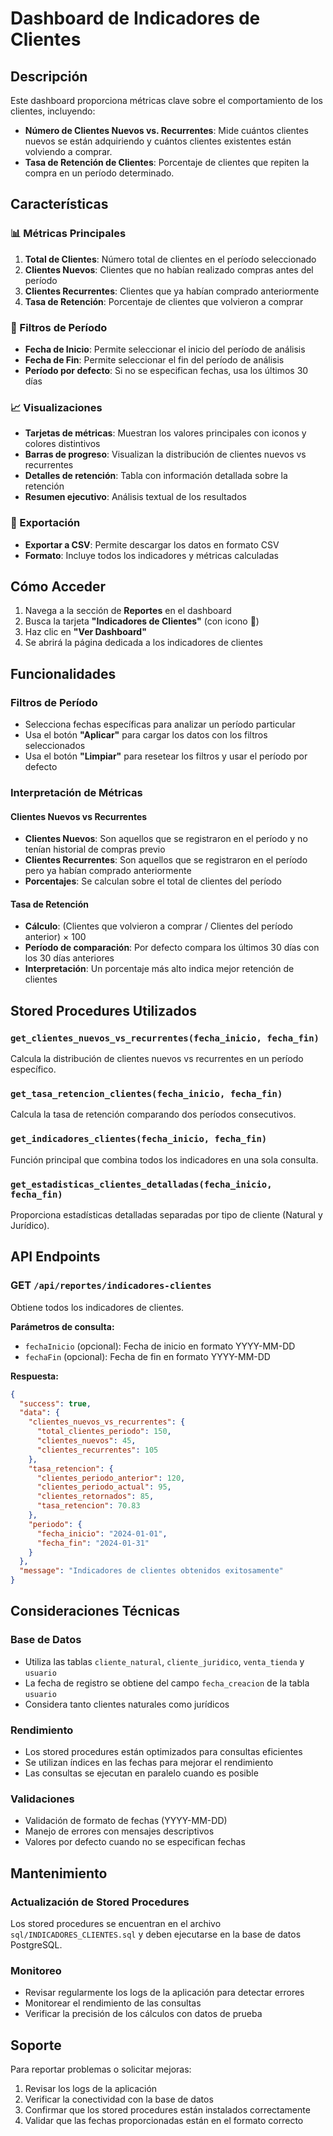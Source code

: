 # Dashboard de Indicadores de Clientes

## Descripción

Este dashboard proporciona métricas clave sobre el comportamiento de los clientes, incluyendo:

- **Número de Clientes Nuevos vs. Recurrentes**: Mide cuántos clientes nuevos se están adquiriendo y cuántos clientes existentes están volviendo a comprar.
- **Tasa de Retención de Clientes**: Porcentaje de clientes que repiten la compra en un período determinado.

## Características

### 📊 Métricas Principales

1. **Total de Clientes**: Número total de clientes en el período seleccionado
2. **Clientes Nuevos**: Clientes que no habían realizado compras antes del período
3. **Clientes Recurrentes**: Clientes que ya habían comprado anteriormente
4. **Tasa de Retención**: Porcentaje de clientes que volvieron a comprar

### 📅 Filtros de Período

- **Fecha de Inicio**: Permite seleccionar el inicio del período de análisis
- **Fecha de Fin**: Permite seleccionar el fin del período de análisis
- **Período por defecto**: Si no se especifican fechas, usa los últimos 30 días

### 📈 Visualizaciones

- **Tarjetas de métricas**: Muestran los valores principales con iconos y colores distintivos
- **Barras de progreso**: Visualizan la distribución de clientes nuevos vs recurrentes
- **Detalles de retención**: Tabla con información detallada sobre la retención
- **Resumen ejecutivo**: Análisis textual de los resultados

### 💾 Exportación

- **Exportar a CSV**: Permite descargar los datos en formato CSV
- **Formato**: Incluye todos los indicadores y métricas calculadas

## Cómo Acceder

1. Navega a la sección de **Reportes** en el dashboard
2. Busca la tarjeta **"Indicadores de Clientes"** (con icono 👥)
3. Haz clic en **"Ver Dashboard"**
4. Se abrirá la página dedicada a los indicadores de clientes

## Funcionalidades

### Filtros de Período
- Selecciona fechas específicas para analizar un período particular
- Usa el botón **"Aplicar"** para cargar los datos con los filtros seleccionados
- Usa el botón **"Limpiar"** para resetear los filtros y usar el período por defecto

### Interpretación de Métricas

#### Clientes Nuevos vs Recurrentes
- **Clientes Nuevos**: Son aquellos que se registraron en el período y no tenían historial de compras previo
- **Clientes Recurrentes**: Son aquellos que se registraron en el período pero ya habían comprado anteriormente
- **Porcentajes**: Se calculan sobre el total de clientes del período

#### Tasa de Retención
- **Cálculo**: (Clientes que volvieron a comprar / Clientes del período anterior) × 100
- **Período de comparación**: Por defecto compara los últimos 30 días con los 30 días anteriores
- **Interpretación**: Un porcentaje más alto indica mejor retención de clientes

## Stored Procedures Utilizados

### `get_clientes_nuevos_vs_recurrentes(fecha_inicio, fecha_fin)`
Calcula la distribución de clientes nuevos vs recurrentes en un período específico.

### `get_tasa_retencion_clientes(fecha_inicio, fecha_fin)`
Calcula la tasa de retención comparando dos períodos consecutivos.

### `get_indicadores_clientes(fecha_inicio, fecha_fin)`
Función principal que combina todos los indicadores en una sola consulta.

### `get_estadisticas_clientes_detalladas(fecha_inicio, fecha_fin)`
Proporciona estadísticas detalladas separadas por tipo de cliente (Natural y Jurídico).

## API Endpoints

### GET `/api/reportes/indicadores-clientes`
Obtiene todos los indicadores de clientes.

**Parámetros de consulta:**
- `fechaInicio` (opcional): Fecha de inicio en formato YYYY-MM-DD
- `fechaFin` (opcional): Fecha de fin en formato YYYY-MM-DD

**Respuesta:**
```json
{
  "success": true,
  "data": {
    "clientes_nuevos_vs_recurrentes": {
      "total_clientes_periodo": 150,
      "clientes_nuevos": 45,
      "clientes_recurrentes": 105
    },
    "tasa_retencion": {
      "clientes_periodo_anterior": 120,
      "clientes_periodo_actual": 95,
      "clientes_retornados": 85,
      "tasa_retencion": 70.83
    },
    "periodo": {
      "fecha_inicio": "2024-01-01",
      "fecha_fin": "2024-01-31"
    }
  },
  "message": "Indicadores de clientes obtenidos exitosamente"
}
```

## Consideraciones Técnicas

### Base de Datos
- Utiliza las tablas `cliente_natural`, `cliente_juridico`, `venta_tienda` y `usuario`
- La fecha de registro se obtiene del campo `fecha_creacion` de la tabla `usuario`
- Considera tanto clientes naturales como jurídicos

### Rendimiento
- Los stored procedures están optimizados para consultas eficientes
- Se utilizan índices en las fechas para mejorar el rendimiento
- Las consultas se ejecutan en paralelo cuando es posible

### Validaciones
- Validación de formato de fechas (YYYY-MM-DD)
- Manejo de errores con mensajes descriptivos
- Valores por defecto cuando no se especifican fechas

## Mantenimiento

### Actualización de Stored Procedures
Los stored procedures se encuentran en el archivo `sql/INDICADORES_CLIENTES.sql` y deben ejecutarse en la base de datos PostgreSQL.

### Monitoreo
- Revisar regularmente los logs de la aplicación para detectar errores
- Monitorear el rendimiento de las consultas
- Verificar la precisión de los cálculos con datos de prueba

## Soporte

Para reportar problemas o solicitar mejoras:
1. Revisar los logs de la aplicación
2. Verificar la conectividad con la base de datos
3. Confirmar que los stored procedures están instalados correctamente
4. Validar que las fechas proporcionadas están en el formato correcto 